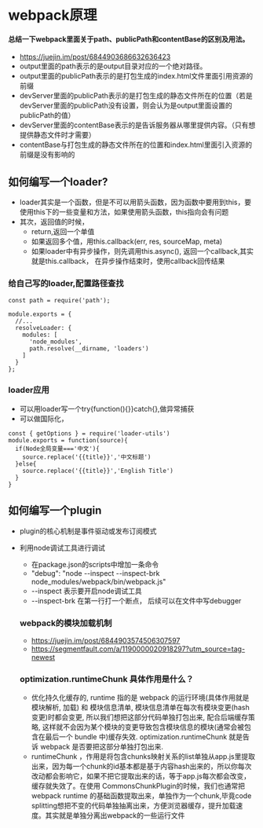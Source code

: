 # webpack原理
#### 总结一下webpack里面关于path、publicPath和contentBase的区别及用法。
- https://juejin.im/post/6844903686632636423
- output里面的path表示的是output目录对应的一个绝对路径。
- output里面的publicPath表示的是打包生成的index.html文件里面引用资源的前缀
- devServer里面的publicPath表示的是打包生成的静态文件所在的位置（若是devServer里面的publicPath没有设置，则会认为是output里面设置的publicPath的值）
- devServer里面的contentBase表示的是告诉服务器从哪里提供内容。（只有想提供静态文件时才需要）
- contentBase与打包生成的静态文件所在的位置和index.html里面引入资源的前缀是没有影响的


## 如何编写一个loader?
- loader其实是一个函数，但是不可以用箭头函数，因为函数中要用到this，要使用this下的一些变量和方法，如果使用箭头函数，this指向会有问题
- 其次，返回值的时候，
  - return,返回一个单值
  - 如果返回多个值，用this.callback(err, res, sourceMap, meta)
  - 如果loader中有异步操作，则先调用this.async(), 返回一个callback,其实就是this.callback， 在异步操作结束时，使用callback回传结果

### 给自己写的loader,配置路径查找
```
const path = require('path');

module.exports = {
  //...
  resolveLoader: {
    modules: [
      'node_modules',
      path.resolve(__dirname, 'loaders')
    ]
  }
};
```
### loader应用
- 可以用loader写一个try{function(){}}catch{},做异常捕获
- 可以做国际化，
```
const { getOptions } = require('loader-utils')
module.exports = function(source){
  if(Node全局变量==='中文'){
    source.replace('{{title}}','中文标题')
  }else{
    source.replace('{{title}}','English Title')
  }
}

```
## 如何编写一个plugin
- plugin的核心机制是事件驱动或发布订阅模式

- 利用node调试工具进行调试
  - 在package.json的scripts中增加一条命令
  - "debug": "node --inspect --inspect-brk node_modules/webpack/bin/webpack.js"
  - --inspect 表示要开启node调试工具
  - --inspect-brk 在第一行打一个断点， 后续可以在文件中写debugger
  ### webpack的模块加载机制
  - https://juejin.im/post/6844903574506307597
  - https://segmentfault.com/a/1190000020918297?utm_source=tag-newest

  ### optimization.runtimeChunk 具体作用是什么？
  - 优化持久化缓存的, runtime 指的是 webpack 的运行环境(具体作用就是模块解析, 加载) 和 模块信息清单, 模块信息清单在每次有模块变更(hash 变更)时都会变更, 所以我们想把这部分代码单独打包出来, 配合后端缓存策略, 这样就不会因为某个模块的变更导致包含模块信息的模块(通常会被包含在最后一个 bundle 中)缓存失效. optimization.runtimeChunk 就是告诉 webpack 是否要把这部分单独打包出来.
  - runtimeChunk ，作用是将包含chunks映射关系的list单独从app.js里提取出来，因为每一个chunk的id基本都是基于内容hash出来的，所以你每次改动都会影响它，如果不把它提取出来的话，等于app.js每次都会改变，缓存就失效了。在使用 CommonsChunkPlugin的时候，我们也通常把webpack runtime 的基础函数提取出来，单独作为一个chunk,毕竟code splitting想把不变的代码单独抽离出来，方便浏览器缓存，提升加载速度。其实就是单独分离出webpack的一些运行文件